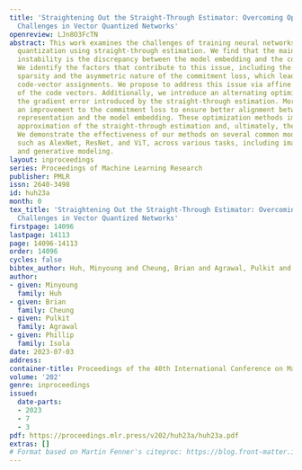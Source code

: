 ```yaml
---
title: 'Straightening Out the Straight-Through Estimator: Overcoming Optimization
  Challenges in Vector Quantized Networks'
openreview: LJn8O3FcTN
abstract: This work examines the challenges of training neural networks using vector
  quantization using straight-through estimation. We find that the main cause of training
  instability is the discrepancy between the model embedding and the code-vector distribution.
  We identify the factors that contribute to this issue, including the codebook gradient
  sparsity and the asymmetric nature of the commitment loss, which leads to misaligned
  code-vector assignments. We propose to address this issue via affine re-parameterization
  of the code vectors. Additionally, we introduce an alternating optimization to reduce
  the gradient error introduced by the straight-through estimation. Moreover, we propose
  an improvement to the commitment loss to ensure better alignment between the codebook
  representation and the model embedding. These optimization methods improve the mathematical
  approximation of the straight-through estimation and, ultimately, the model performance.
  We demonstrate the effectiveness of our methods on several common model architectures,
  such as AlexNet, ResNet, and ViT, across various tasks, including image classification
  and generative modeling.
layout: inproceedings
series: Proceedings of Machine Learning Research
publisher: PMLR
issn: 2640-3498
id: huh23a
month: 0
tex_title: 'Straightening Out the Straight-Through Estimator: Overcoming Optimization
  Challenges in Vector Quantized Networks'
firstpage: 14096
lastpage: 14113
page: 14096-14113
order: 14096
cycles: false
bibtex_author: Huh, Minyoung and Cheung, Brian and Agrawal, Pulkit and Isola, Phillip
author:
- given: Minyoung
  family: Huh
- given: Brian
  family: Cheung
- given: Pulkit
  family: Agrawal
- given: Phillip
  family: Isola
date: 2023-07-03
address: 
container-title: Proceedings of the 40th International Conference on Machine Learning
volume: '202'
genre: inproceedings
issued:
  date-parts:
  - 2023
  - 7
  - 3
pdf: https://proceedings.mlr.press/v202/huh23a/huh23a.pdf
extras: []
# Format based on Martin Fenner's citeproc: https://blog.front-matter.io/posts/citeproc-yaml-for-bibliographies/
---
```

